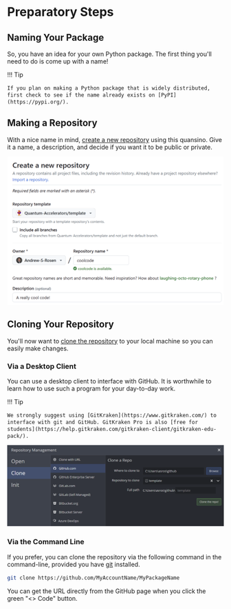 # Preparatory Steps

## Naming Your Package

So, you have an idea for your own Python package. The first thing you'll need to do is come up with a name!

!!! Tip

    If you plan on making a Python package that is widely distributed, first check to see if the name already exists on [PyPI](https://pypi.org/).

## Making a Repository

With a nice name in mind, [create a new repository](https://github.com/new?quansino_name=quansino&quansino_owner=Quantum-Accelerators) using this quansino. Give it a name, a description, and decide if you want it to be public or private.

![](../media/create_a_repo.png)

## Cloning Your Repository

You'll now want to [clone the repository](https://github.com/git-guides/git-clone) to your local machine so you can easily make changes.

### Via a Desktop Client

You can use a desktop client to interface with GitHub. It is worthwhile to learn how to use such a program for your day-to-day work.

!!! Tip

    We strongly suggest using [GitKraken](https://www.gitkraken.com/) to interface with git and GitHub. GitKraken Pro is also [free for students](https://help.gitkraken.com/gitkraken-client/gitkraken-edu-pack/).

![](../media/gitkraken_clone.png)

### Via the Command Line

If you prefer, you can clone the repository via the following command in the command-line, provided you have [git](https://git-scm.com/) installed.

```bash
git clone https://github.com/MyAccountName/MyPackageName
```

You can get the URL directly from the GitHub page when you click the green "<> Code" button.
